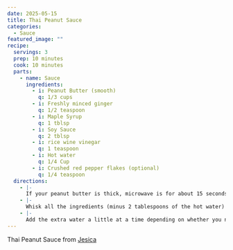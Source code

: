 ```yaml
---
date: 2025-05-15
title: Thai Peanut Sauce
categories:
  - Sauce
featured_image: ""
recipe:
  servings: 3
  prep: 10 minutes
  cook: 10 minutes
  parts:
    - name: Sauce
      ingredients:
        - i: Peanut Butter (smooth)
          q: 1/3 cups
        - i: Freshly minced ginger
          q: 1/2 teaspoon
        - i: Maple Syrup
          q: 1 tblsp
        - i: Soy Sauce
          q: 2 tblsp
        - i: rice wine vinegar
          q: 1 teaspoon
        - i: Hot water
          q: 1/4 Cup
        - i: Crushed red pepper flakes (optional)
          q: 1/4 teaspoon
  directions:
    - |-
      If your peanut butter is thick, microwave is for about 15 seconds first.
    - |-
      Whisk all the ingredients (minus 2 tablespoons of the hot water) together in a bowl, a jar with a lid (shake vigorously) or a small blender or food processor until smooth.
    - |-
      Add the extra water a little at a time depending on whether you need this for a sauce, dip or a dressing to your desired consistency.
---
```

Thai Peanut Sauce from [Jesica](https://jessicainthekitchen.com/thai-peanut-sauce-recipe/) 
